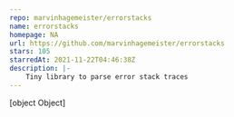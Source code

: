 ```yaml
---
repo: marvinhagemeister/errorstacks
name: errorstacks
homepage: NA
url: https://github.com/marvinhagemeister/errorstacks
stars: 105
starredAt: 2021-11-22T04:46:38Z
description: |-
    Tiny library to parse error stack traces
---
```


[object Object]
